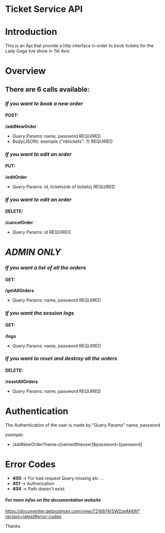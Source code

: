 # Ticket Service API


# Introduction
This is an Api that provide a http interface in order to book tickets for the Lady Gaga live show in Tel Aviv.

# Overview
## There are 6 calls available:

### *If you want to book a new order*
#### POST:
**/addNewOrder**
- Query Params: name, password REQUIRED
- Body(JSON): exemple {"nbtickets": 1} REQUIRED

### *If you want to edit an order*
#### PUT:
**/editOrder**
- Query Params: id, tickets(nb of tickets) REQUIRED


### *If you want to edit an order*
#### DELETE:
**/cancelOrder**
- Query Params: id REQUIRED


# ***ADMIN ONLY***


### *If you want a list of all the orders*
#### GET:
**/getAllOrders**
- Query Params: name, password REQUIRED

### *If you want the session logs*
#### GET:
**/logs**
- Query Params: name, password REQUIRED

### *If you want to reset and destroy all the orders*
#### DELETE:
**/resetAllOrders**
- Query Params: name, password REQUIRED

# Authentication
The Authentication of the user is made by "Query Params" name, password

*example:*
- /addNewOrder?name=[nameoftheuser]&password=[password]

# Error Codes
- **400** -> For bad request Query missing etc ...
- **401** -> Authorization
- **404** -> Path doesn't exist

#### *For more infos on the documentation website*
https://documenter.getpostman.com/view/7216674/SWDzeM4W?version=latest#error-codes


Thanks